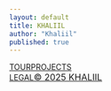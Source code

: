```yaml
---
layout: default
title: KHALIIL
author: "Khaliil"
published: true
---
```


<section class="tour-promo" style="display:none;">
<div class="tour-content"><h2 class="tour-title">KHALIIL 2024 TOUR</h2><p class="tour-subtitle">CHECK IT OUT. FRANCE, GERMANY, SWITZERLAND.</p><a href="https://tour.khaliil.com/" class="tour-button">VIEW RECAPS!</a></div>
<div class="tour-bg"></div>
<a href="https://tour.khaliil.com/" id="tour__tour">TOUR.KHALIIL.COM</a>
</section>

<div class="homepage-47-links">
<div class="mainlinks"><a href="https://tour.khaliil.com/">TOUR</a><a href="/projects">PROJECTS</a></div>
<div class="footer"><a href="/legal">LEGAL</a><a href="/legal/terms-conditions" style="font-size: 16px;">&copy; 2025 KHALIIL</a></div>
</div>
